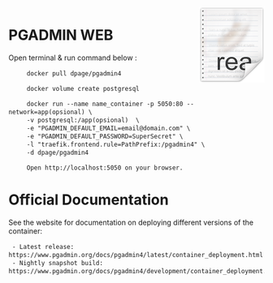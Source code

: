 <img src="icon.png" align="right" />

# PGADMIN WEB

Open terminal & run command below :

```
     docker pull dpage/pgadmin4
```
```
     docker volume create postgresql
```
```
     docker run --name name_container -p 5050:80 --network=app(opsional) \
     -v postgresql:/app(opsional)  \ 
     -e "PGADMIN_DEFAULT_EMAIL=email@domain.com" \
     -e "PGADMIN_DEFAULT_PASSWORD=SuperSecret" \
     -l "traefik.frontend.rule=PathPrefix:/pgadmin4" \
     -d dpage/pgadmin4
```
```
     Open http://localhost:5050 on your browser. 
```

# Official Documentation
See the website for documentation on deploying different versions of the container:

     - Latest release: https://www.pgadmin.org/docs/pgadmin4/latest/container_deployment.html
     - Nightly snapshot build: https://www.pgadmin.org/docs/pgadmin4/development/container_deployment.html
